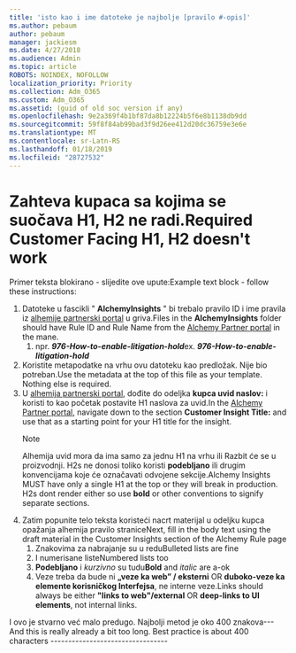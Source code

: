 ```yaml
---
title: 'isto kao i ime datoteke je najbolje [pravilo #-opis]'
ms.author: pebaum
author: pebaum
manager: jackiesm
ms.date: 4/27/2018
ms.audience: Admin
ms.topic: article
ROBOTS: NOINDEX, NOFOLLOW
localization_priority: Priority
ms.collection: Adm_O365
ms.custom: Adm_O365
ms.assetid: (guid of old soc version if any)
ms.openlocfilehash: 9e2a369f4b1bf87da8b12224b5f6e8b1138db9dd
ms.sourcegitcommit: 59f8f84ab99bad3f9d26ee412d20dc36759e3e6e
ms.translationtype: MT
ms.contentlocale: sr-Latn-RS
ms.lasthandoff: 01/18/2019
ms.locfileid: "28727532"
---
```

# <a name="required-customer-facing-h1-h2-doesnt-work"></a><span data-ttu-id="169db-102">Zahteva kupaca sa kojima se suočava H1, H2 ne radi.</span><span class="sxs-lookup"><span data-stu-id="169db-102">Required Customer Facing H1, H2 doesn't work</span></span>
<span data-ttu-id="169db-103">Primer teksta blokirano - slijedite ove upute:</span><span class="sxs-lookup"><span data-stu-id="169db-103">Example text block - follow these instructions:</span></span>

1. <span data-ttu-id="169db-104">Datoteke u fascikli " **AlchemyInsights** " bi trebalo pravilo ID i ime pravila iz [alhemije partnerski portal](https://alchemyportal.azurewebsites.net) u griva.</span><span class="sxs-lookup"><span data-stu-id="169db-104">Files in the **AlchemyInsights** folder should have Rule ID and Rule Name from the [Alchemy Partner portal](https://alchemyportal.azurewebsites.net) in the mane.</span></span>
    1. <span data-ttu-id="169db-p101">npr. ***976-How-to-enable-litigation-hold***</span><span class="sxs-lookup"><span data-stu-id="169db-p101">ex. ***976-How-to-enable-litigation-hold***</span></span>
1. <span data-ttu-id="169db-p102">Koristite metapodatke na vrhu ovu datoteku kao predložak. Nije bio potreban.</span><span class="sxs-lookup"><span data-stu-id="169db-p102">Use the metadata at the top of this file as your template. Nothing else is required.</span></span>
1. <span data-ttu-id="169db-109">U [alhemija partnerski portal](https://alchemyportal.azurewebsites.net), dođite do odeljka **kupca uvid naslov:** i koristi to kao početak postavite H1 naslova za uvid.</span><span class="sxs-lookup"><span data-stu-id="169db-109">In the [Alchemy Partner portal](https://alchemyportal.azurewebsites.net), navigate down to the section **Customer Insight Title:** and use that as a starting point for your H1 title for the insight.</span></span> 
    > [!NOTE]
    > <span data-ttu-id="169db-p103">Alhemija uvid mora da ima samo za jednu H1 na vrhu ili Razbit će se u proizvodnji. H2s ne donosi toliko koristi **podebljano** ili drugim konvencijama koje će označavati odvojene sekcije.</span><span class="sxs-lookup"><span data-stu-id="169db-p103">Alchemy Insights MUST have only a single H1 at the top or they will break in production. H2s dont render either so use **bold** or other conventions to signify separate sections.</span></span>
1. <span data-ttu-id="169db-112">Zatim popunite telo teksta koristeći nacrt materijal u odeljku kupca opažanja alhemija pravilo stranice</span><span class="sxs-lookup"><span data-stu-id="169db-112">Next, fill in the body text using the draft material in the Customer Insights section of the Alchemy Rule page</span></span>
    1. <span data-ttu-id="169db-113">Znakovima za nabrajanje su u redu</span><span class="sxs-lookup"><span data-stu-id="169db-113">Bulleted lists are fine</span></span>
    1. <span data-ttu-id="169db-114">I numerisane liste</span><span class="sxs-lookup"><span data-stu-id="169db-114">Numbered lists too</span></span>
    1. <span data-ttu-id="169db-115">**Podebljano** i *kurzivno* su tudu</span><span class="sxs-lookup"><span data-stu-id="169db-115">**Bold** and *italic* are a-ok</span></span>
    1. <span data-ttu-id="169db-116">Veze treba da bude ni **„veze ka web” / eksterni** OR **duboko-veze ka elemente korisničkog Interfejsa**, ne interne veze.</span><span class="sxs-lookup"><span data-stu-id="169db-116">Links should always be either **"links to web"/external** OR **deep-links to UI elements**, not internal links.</span></span>

<span data-ttu-id="169db-p104">I ovo je stvarno već malo predugo. Najbolji metod je oko 400 znakova---</span><span class="sxs-lookup"><span data-stu-id="169db-p104">And this is really already a bit too long. Best practice is about 400 characters ---------------------------------</span></span>